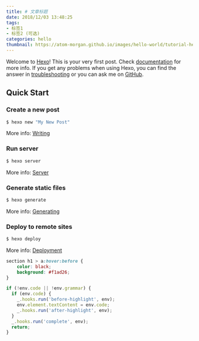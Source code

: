 ```yaml
---
title: # 文章标题
date: 2018/12/03 13:48:25
tags:
- 标签1
- 标签2 (可选)
categories: hello
thumbnail: https://atom-morgan.github.io/images/hello-world/tutorial-hello-world.png
---
```

Welcome to [Hexo](https://hexo.io/)! This is your very first post. Check [documentation](https://hexo.io/docs/) for more info. If you get any problems when using Hexo, you can find the answer in [troubleshooting](https://hexo.io/docs/troubleshooting.html) or you can ask me on [GitHub](https://github.com/hexojs/hexo/issues).

## Quick Start

### Create a new post

``` bash
$ hexo new "My New Post"
```

More info: [Writing](https://hexo.io/docs/writing.html)

### Run server

``` bash
$ hexo server
```

More info: [Server](https://hexo.io/docs/server.html)

### Generate static files

``` bash
$ hexo generate
```

More info: [Generating](https://hexo.io/docs/generating.html)

### Deploy to remote sites

``` bash
$ hexo deploy
```

More info: [Deployment](https://hexo.io/docs/deployment.html)

```css
section h1 > a:hover:before {
    color: black;
    background: #f1ad26;
}
```

```js
if (!env.code || !env.grammar) {
  if (env.code) {
    _.hooks.run('before-highlight', env);
    env.element.textContent = env.code;
    _.hooks.run('after-highlight', env);
  }
  _.hooks.run('complete', env);
  return;
}
```